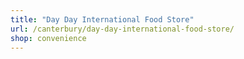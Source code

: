 ```yaml
---
title: "Day Day International Food Store"
url: /canterbury/day-day-international-food-store/
shop: convenience
---
```

